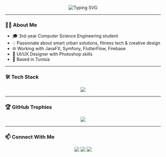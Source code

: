 <!-- Banner -->
<p align="center">
  <img src="https://readme-typing-svg.demolab.com?font=Fira+Code&pause=1000&center=true&width=435&lines=Hey+%F0%9F%91%8B+I'm+Souha+Mejri!;Engineering+student+%F0%9F%8E%93;Tech+enthusiast+%F0%9F%9A%80;Photoshop+%2F+Dev+Hybrid+%F0%9F%93%BB" alt="Typing SVG" />
</p>

---

### 💁‍♀️ About Me

- 🎓 3rd-year Computer Science Engineering student  
- 💡 Passionate about smart urban solutions, fitness tech & creative design  
- 🌐 Working with JavaFX, Symfony, FlutterFlow, Firebase  
- 🎨 UI/UX Designer with Photoshop skills  
- 📍 Based in  Tunisia

---

### 🛠️ Tech Stack

<div align="center">
  <img src="https://skillicons.dev/icons?i=java,python,html,css,js,symfony,flutter,figma,firebase,mysql,oracle,photoshop,vscode,git,github,linux" />
</div>





---

### 🏆 GitHub Trophies

<p align="center">
  <img src="https://github-profile-trophy.vercel.app/?username=souha-mejri&theme=gruvbox&row=1&no-bg=true" />
</p>

---

### 📫 Connect With Me

<p align="center">
  <a href="mailto:mejri0souha@gmail.com"><img src="https://img.shields.io/badge/email-EA4335?style=for-the-badge&logo=gmail&logoColor=white"/></a>
  <a href="https://www.linkedin.com/in/souha-mejri/"><img src="https://img.shields.io/badge/linkedin-0A66C2?style=for-the-badge&logo=linkedin&logoColor=white"/></a>
  <a href="https://github.com/souhamejri"><img src="https://img.shields.io/badge/github-171515?style=for-the-badge&logo=github&logoColor=white"/></a>
</p>


